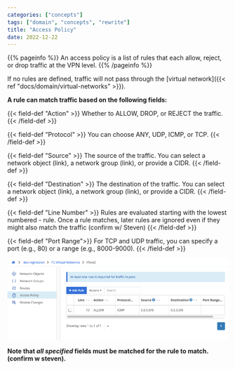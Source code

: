 ```yaml
---
categories: ["concepts"]
tags: ["domain", "concepts", "rewrite"]
title: "Access Policy"
date: 2022-12-22
---
```


{{% pageinfo %}}
An access policy is a list of rules that each allow, reject, or drop traffic at the VPN level.
{{% /pageinfo %}}
 
If no rules are defined, traffic will not pass through the [virtual network]({{< ref "docs/domain/virtual-networks" >}}).


 **A rule can match traffic based on the following fields:**


{{< field-def "Action" >}}
Whether to ALLOW, DROP, or REJECT the traffic.
{{< /field-def >}}
  
{{< field-def "Protocol" >}}
You can choose ANY, UDP, ICMP, or TCP.
{{< /field-def >}}
  
{{< field-def "Source" >}}
The source of the traffic. You can select a network object (link), a network group (link), or provide a CIDR.
{{< /field-def >}}
  
{{< field-def "Destination" >}}
The destination of the traffic. You can select a network object (link), a network group (link), or provide a CIDR.
{{< /field-def >}} 

{{< field-def "Line Number" >}}
Rules are evaluated starting with the lowest numbered - rule. Once a rule matches, later rules are ignored even if they might also match the traffic (confirm w/ Steven)
{{< /field-def >}}

{{< field-def "Port Range">}}
For TCP and UDP traffic, you can specify a port (e.g., 80) or a range (e.g., 8000-9000).
{{< /field-def >}}


![img](access-policy.png)

**Note that _all specified_ fields must be matched for the rule to match. (confirm w steven).**